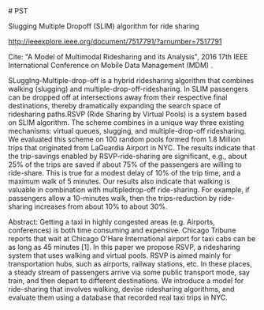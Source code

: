 <!--
  Title: Multimodal Ridesharing
  Description: Slugging Multiple Dropoff (SLIM) algorithm for ride sharing
  Author: ssasid3
  Keywords: Slugging, Walking, Ridesharing, Ride sharing, algorithm, New york taxi cab data
  -->
  <meta name='keywords' content='PST, SLIM, Multimodal, Slugging, Walking, Ridesharing, Ride sharing, algorithm, New york taxi cab data, RSVP, Ridesharing via pools, queing, pooling, maximum matching, trip optimization, ride optimization, ieee, mdm, eucledian, pairwise shareability test, shareability graph, road network, manhattan, uber, lyft, uberpool, ridesharing services, walk, optimization algorithm '>
# PST

Slugging Multiple Dropoff (SLIM) algorithm for ride sharing

http://ieeexplore.ieee.org/document/7517791/?arnumber=7517791

Cite: "A Model of Multimodal Ridesharing and its Analysis", 2016 17th IEEE International Conference on Mobile Data Management (MDM) .

SLuggIng-Multiple-drop-off is a hybrid ridesharing algorithm that combines walking (slugging) and multiple-drop-off-ridesharing. In SLIM passengers can be dropped off at intersections away from their respective final destinations, thereby dramatically expanding the search space of ridesharing paths.RSVP (Ride Sharing by Virtual Pools) is a system based on SLIM algorithm. The scheme combines in a unique way three existing mechanisms: virtual queues, slugging, and multiple-drop-off ridesharing. We evaluated this scheme on 100 random pools formed from 1.8 Million trips that originated from LaGuardia Airport in NYC. The results indicate that the trip-savings enabled by RSVP-ride-sharing are significant, e.g., about 25% of the trips are saved if about 75% of the passengers are willing to ride-share. This is true for a modest delay of 10% of the trip time, and a maximum walk of 5 minutes. Our results also indicate that walking is valuable in combination with multipledrop-off ride-sharing. For example, if passengers allow a 10-minutes walk, then the trips-reduction by ride-sharing increases from about 10% to about 30%.

Abstract:
Getting a taxi in highly congested areas (e.g. Airports, conferences) is both time consuming and expensive. Chicago Tribune reports that wait at Chicago O'Hare International airport for taxi cabs can be as long as 45 minutes [1]. In this paper we propose RSVP, a ridesharing system that uses walking and virtual pools. RSVP is aimed mainly for transportation hubs, such as airports, railway stations, etc. In these places, a steady stream of passengers arrive via some public transport mode, say train, and then depart to different destinations. We introduce a model for ride-sharing that involves walking, devise ridesharing algorithms, and evaluate them using a database that recorded real taxi trips in NYC.
